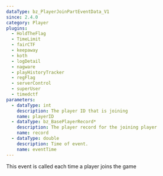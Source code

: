 ```yaml
---
dataType: bz_PlayerJoinPartEventData_V1
since: 2.4.0
category: Player
plugins:
  - HoldTheFlag
  - TimeLimit
  - fairCTF
  - keepaway
  - koth
  - logDetail
  - nagware
  - playHistoryTracker
  - regFlag
  - serverControl
  - superUser
  - timedctf
parameters:
  - dataType: int
    description: The player ID that is joining
    name: playerID
  - dataType: bz_BasePlayerRecord*
    description: The player record for the joining player
    name: record
  - dataType: double
    description: Time of event.
    name: eventTime
---
```


This event is called each time a player joins the game
